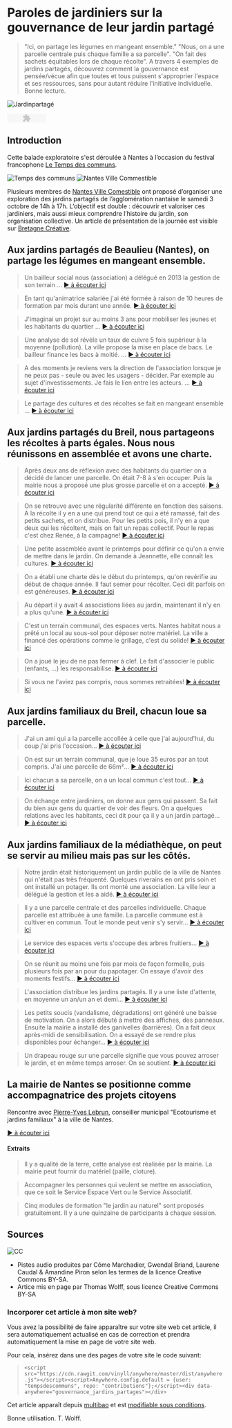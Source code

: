 # Paroles de jardiniers sur la gouvernance de leur jardin partagé

> "Ici, on partage les légumes en mangeant ensemble." "Nous, on a une parcelle centrale puis chaque famille a sa parcelle". "On fait des sachets équitables lors de chaque récolte". A travers 4 exemples de jardins partagés, découvrez comment la gouvernance est pensée/vécue afin que toutes et tous puissent s'approprier l'espace et ses ressources, sans pour autant réduire l'initiative individuelle.
> Bonne lecture.

![Jardinpartagé](https://framapic.org/XDdGzEYBOhSw/w3yQrjSkayx1.jpg)

<object type="application/x-shockwave-flash" data="http://flash-mp3-player.net/medias/player_mp3_maxi.swf" width="90" height="20">
    <param name="movie" value="http://flash-mp3-player.net/medias/player_mp3_maxi.swf" />
    <param name="bgcolor" value="#ffffff" />
    <param name="FlashVars" value="mp3=https%3A//dl.dropboxusercontent.com/content_link/FGFiIIibwdhx4BdY4JcnlafexyUsmwINLt6YDoCHZjjMMFs4FbSnLPKMALNrk3ig/file&amp;width=80&amp;showstop=1&amp;showvolume=1&amp;showslider=0" />
</object>

## Introduction

Cette balade exploratoire s'est déroulée à Nantes à l’occasion du festival francophone [Le Temps des communs](http://tempsdescommuns.org). 

![Temps des communs](http://www.selfcity.be/uploads/3/8/5/1/38514543/4482453.jpg?294)
![Nantes Ville Commestible](http://www.nantesvillecomestible.org/wp-content/uploads/2014/12/logo_nantesvillecomestible-petit.png)

Plusieurs membres de [Nantes Ville Comestible](http://www.nantesvillecomestible.org/) ont proposé d’organiser une exploration des jardins partagés de l’agglomération nantaise le samedi 3 octobre de 14h à 17h. L’objectif est double : découvrir et valoriser ces jardiniers, mais aussi mieux comprendre l’histoire du jardin, son organisation collective. Un article de présentation de la journée est visible sur [Bretagne Créative](http://www.bretagne-creative.net/article733.html). 

## Aux jardins partagés de Beaulieu (Nantes), on partage les légumes en mangeant ensemble.

> Un bailleur social nous (association) a délégué en 2013 la gestion de son terrain ...  [► à écouter ici](https://www.dropbox.com/s/j4r9renut2mftvl/1-JardinBeaulieu-histoiredujardin.mp3?dl=0)

> En tant qu'animatrice salariée j'ai été formée à raison de 10 heures de formation par mois durant une année. [► à écouter ici](https://www.dropbox.com/s/a2mcmir2kdqm7ec/2-JardinBeaulieu.mp3?dl=0)

> J'imaginai un projet sur au moins 3 ans pour mobiliser les jeunes et les habitants du quartier ... [► à écouter ici](https://www.dropbox.com/s/s87neaid8z9cb24/3-JardinBeaulieu.mp3?dl=0)

> Une analyse de sol révèle un taux de cuivre 5 fois supérieur à la moyenne (pollution). La ville propose la mise en place de bacs. Le bailleur finance les bacs à moitié. ... [► à écouter ici](https://www.dropbox.com/s/a3nei3ay0ob6j6z/4-JardinBeaulieu.mp3?dl=0)

> A des moments je reviens vers la direction de l'association lorsque je ne peux pas - seule ou avec les usagers - décider. Par exemple au sujet d'investissements. Je fais le lien entre les acteurs. ...  [► à écouter ici](https://www.dropbox.com/s/kify4ch8uagisr9/5-JardinBeaulieu.mp3?dl=0)

> Le partage des cultures et des récoltes se fait en mangeant ensemble ... [► à écouter ici](https://www.dropbox.com/s/qhz00iwsezkshu4/6-JardinBeaulieu.mp3?dl=0)

## Aux jardins partagés du Breil, nous partageons les récoltes à parts égales. Nous nous réunissons en assemblée et avons une charte. 

> Après deux ans de réflexion avec des habitants du quartier on a décidé de lancer une parcelle. On était 7-8 à s'en occuper. Puis la mairie nous a proposé une plus grosse parcelle et on a accepté.  [► à écouter ici](https://dl.dropboxusercontent.com/content_link/3YHdZNBRFX9vH86bYMqAeolVqknlVbDXuCBXi4NVYsiRCb4AWqNarmWibdCwIjUL/file)

> On se retrouve avec une régularité différente en fonction des saisons. A la récolte il y en a une qui prend tout ce qui a été ramassé, fait des petits sachets, et on distribue. Pour les petits pois, il n'y en a que deux qui les récoltent, mais on fait un repas collectif. Pour le repas c'est chez Renée, à la campagne!  [► à écouter ici](https://dl.dropboxusercontent.com/content_link/m55jGEb4j8BqI3jBfVxpzSKScwpRqIcfTmpWsvUzL9CQz69eOKYsjKsKVtqL2d4H/file)

> Une petite assemblée avant le printemps pour définir ce qu'on a envie de mettre dans le jardin. On demande à Jeannette, elle connaît les cultures. [► à écouter ici](https://dl.dropboxusercontent.com/content_link/JnmfG2rtWThyJmG4CZvcD4BL52wjNhGBccEez8ONNjVYnM98znE1ewSisNIIfJDI/file)

> On a établi une charte dès le début du printemps, qu'on revérifie au début de chaque année. Il faut semer pour récolter. Ceci dit parfois on est généreuses. [► à écouter ici](https://dl.dropboxusercontent.com/content_link/hgQekhW90i2tivRcbDWslSOil7iBUa71MfG0jT87boMTEsVJb47e8QXbNXioFSK6/file)

> Au départ il y avait 4 associations liées au jardin, maintenant il n'y en a plus qu'une. [► à écouter ici](https://dl.dropboxusercontent.com/content_link/MHVmTJo0s62cwLah3h3SujNkDNSaILOFc1svgCHywlF7wd0vIIzJwU1JisTcQGAG/file)

> C'est un terrain communal, des espaces verts. Nantes habitat nous a prêté un local au sous-sol pour déposer notre matériel. La ville a financé des opérations comme le grillage, c'est du solide! [► à écouter ici](https://dl.dropboxusercontent.com/content_link/ehtOObhtBBMKa8gTCljcn6FEFqX1I6094WH42qBh0a0UKV1DUGiujScGvfYjG9or/file)

> On a joué le jeu de ne pas fermer à clef. Le fait d'associer le public (enfants, ...) les responsabilise. [► à écouter ici](https://dl.dropboxusercontent.com/content_link/vh7ww2CFfg8WcrzyGJb5wVBBwILrJSwo1JyhzW6wmJyl4R2Bf5UhVBolPeQXbD7A/file)

> Si vous ne l'aviez pas compris, nous sommes retraitées! [► à écouter ici](https://dl.dropboxusercontent.com/content_link/gwQQItMsCqZG4EpkWi6Y6btAFWOwpWDdGo1Rn6AYb3fEN0LX4ZdZ3sxMphdAa1BA/file)

## Aux jardins familiaux du Breil, chacun loue sa parcelle.

> J'ai un ami qui a la parcelle accollée à celle que j'ai aujourd'hui, du coup j'ai pris l'occasion... [► à écouter ici](https://dl.dropboxusercontent.com/content_link/RezmQhk9h9x7t1UKDEJZdnEaIckotXAzQ9URt4enZHhoM3pvbfUKoynxXXzPrQxZ/file)

> On est sur un terrain communal, que je loue 35 euros par an tout compris. J'ai une parcelle de 66m²... [► à écouter ici](https://dl.dropboxusercontent.com/content_link/YMPDMrMj9Lv5oYI4IrJJnMV6MXfi8wagE06PiXLlKtzvqUVYSzaSuhnLBcEnYCfJ/file)

> Ici chacun a sa parcelle, on a un local commun c'est tout... [► à écouter ici](https://dl.dropboxusercontent.com/content_link/fYJ4ggEH0dVbioHFv15BBHed9etw8puxKYN9UUBXixDplMw7lKvyzsJG2YWXuPda/file)

> On échange entre jardiniers, on donne aux gens qui passent. Sa fait du bien aux gens du quartier de voir des fleurs. On a quelques relations avec les habitants, ceci dit pour ça il y a un jardin partagé... [► à écouter ici](https://dl.dropboxusercontent.com/content_link/bROCcojsP96U0qkNLZ2F6NBPOVfmRFTvtteZP7PDCPUONyCELb4MKJnV24oFUlKa/file)

## Aux jardins familiaux de la médiathèque, on peut se servir au milieu mais pas sur les côtés. 

> Notre jardin était historiquement un jardin public de la ville de Nantes qui n'était pas très fréquenté. Quelques riverains en ont pris soin et ont installé un potager. Ils ont monté une association. La ville leur a délégué la gestion et les a aidé. [► à écouter ici](https://dl.dropboxusercontent.com/content_link/Je7c5dI6QtRELH3vrEYl2lEPDix4jXVenq9sKGlg4YS3pW7RSi5VtvynzKHzDhJy/file)

> Il y a une parcelle centrale et des parcelles individuelle. Chaque parcelle est attribuée à une famille. La parcelle commune est à cultiver en commun. Tout le monde peut venir s'y servir... [► à écouter ici](https://dl.dropboxusercontent.com/content_link/4Gbks9oR9yJofTkPrbQs7Z9JmZSJ1jQrSSjeB5wXlghySSGwNhGEctLknzusHzts/file)

> Le service des espaces verts s'occupe des arbres fruitiers... [► à écouter ici](https://dl.dropboxusercontent.com/content_link/JwphdqmGHoSXuLpc8s2g0Tz3wJhwGmOQzLUX4TjbQ2LXAyYlCbn2D5OAK8ulBzut/file)

> On se réunit au moins une fois par mois de façon formelle, puis plusieurs fois par an pour du papotager. On essaye d'avoir des moments festifs... [► à écouter ici](https://dl.dropboxusercontent.com/content_link/rpEKbA6MWOLYyRwbaRKn68qSk4JFT47IVGWA8HUMVCSBAFYkm8J4FncZgxb7X3bZ/file)

> L'association distribue les jardins partagés. Il y a une liste d'attente, en moyenne un an/un an et demi... [► à écouter ici](https://dl.dropboxusercontent.com/content_link/elrWRCYqZlrMfwpzUhCiMqBXjlAJ4DZFkmfjQs55GU5mRyuQ8NbUijoCqGjjS7BQ/file)

> Les petits soucis (vandalisme, dégradations) ont généré une baisse de motivation. On a alors débuté à mettre des affiches, des panneaux. Ensuite la mairie a installé des ganivelles (barrières). On a fait deux après-midi de sensibilisation. On a essayé de se rendre plus disponibles pour échanger... [► à écouter ici](https://dl.dropboxusercontent.com/content_link/EzfRHssxwjvPOEtdeGIe1fB3QWDb8YZL7GcO2nFvYavnAYoDzMVnNxAliRCl7vQv/file)

> Un drapeau rouge sur une parcelle signifie que vous pouvez arroser le jardin, et en même temps arroser. On se soutient.
[► à écouter ici](https://dl.dropboxusercontent.com/content_link/M5VwNu5jPZIXTbv9bH6ebMReF70wVluqkVhJtteKS6a3d7FTXeQsBX4bC7Rc3k8d/file)

## La mairie de Nantes se positionne comme accompagnatrice des projets citoyens

Rencontre avec [Pierre-Yves Lebrun](http://www.nantes.fr/home/ville-de-nantes/institution/conseil-municipal/vos-65-elu-e-s/pierre-yves-le-brun.html), conseiller municipal "Ecotourisme et jardins familiaux" à la ville de Nantes. 

[► à écouter ici](https://dl.dropboxusercontent.com/content_link/1ZmOFSxTakU4GujTg7hAp2GRsUm3OcvH71cVVB5UiTiZaptsvEPY8q29OszXz2TE/file)

#### Extraits 

> Il y a qualité de la terre, cette analyse est réalisée par la mairie. La mairie peut fournir du matériel (paille, cloture). 

> Accompagner les personnes qui veulent se mettre en association, que ce soit le Service Espace Vert ou le Service Associatif. 

> Cinq modules de formation "le jardin au naturel" sont proposés gratuitement. Il y a une quinzaine de participants à chaque session. 

## Sources

![CC](http://educoo.org/img/by-sa.png)

* Pistes audio produites par Côme Marchadier, Gwendal Briand, Laurene Caudal & Amandine Piron selon les termes de la licence Creative Commons BY-SA. 
* Artice mis en page par Thomas Wolff, sous licence Creative Commons BY-SA

### Incorporer cet article à mon site web? 

Vous avez la possibilité de faire apparaître sur votre site web cet article, il sera automatiquement actualisé en cas de correction et prendra automatiquement la mise en page de votre site web. 

Pour cela, insérez dans une des pages de votre site le code suivant: 

>`<script src="https://cdn.rawgit.com/vinyll/anywhere/master/dist/anywhere.js"></script><script>Anywhere.config.default = {user: "tempsdescommuns", repo: "contributions"};</script><div data-anywhere="gouvernance_jardins_partages"></div>`

Cet article apparaît depuis [multibao](http://www.multibao.org/tempsdescommuns/contributions/gouvernance_jardins_partages.md) et est [modifiable sous conditions](http://www.multibao.org/multibao/contributions/pages/enrichir_les_ressources_communes_existantes_via_l_editeur.md).

Bonne utilisation. T. Wolff.







